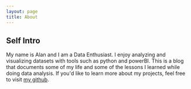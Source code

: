 ```yaml
---
layout: page
title: About
---
```


## Self Intro

My name is Alan and I am a Data Enthusiast. I enjoy analyzing and visualizing datasets with tools such as python and powerBI. This is a blog that documents some of my life and some of the lessons I learned while doing data analysis. If you'd like to learn more about my projects, feel free to visit [my github](https://github.com/datamanju).
